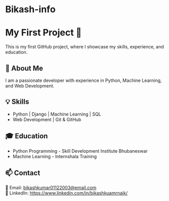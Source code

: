 # Bikash-info
# My First Project 🚀  
This is my first GitHub project, where I showcase my skills, experience, and education.  

## 📌 About Me  
I am a passionate developer with experience in Python, Machine Learning, and Web Development.  

## 💡 Skills  
- Python | Django | Machine Learning | SQL  
- Web Development | Git & GitHub  

## 🎓 Education  
- Python Programming - Skill Development Institute Bhubaneswar  
- Machine Learning - Internshala Training  

## 📫 Contact  
📧 Email: bikashkumar01122003@email.com  
🔗 LinkedIn: https://www.linkedin.com/in/bikashkuamrnaik/  
